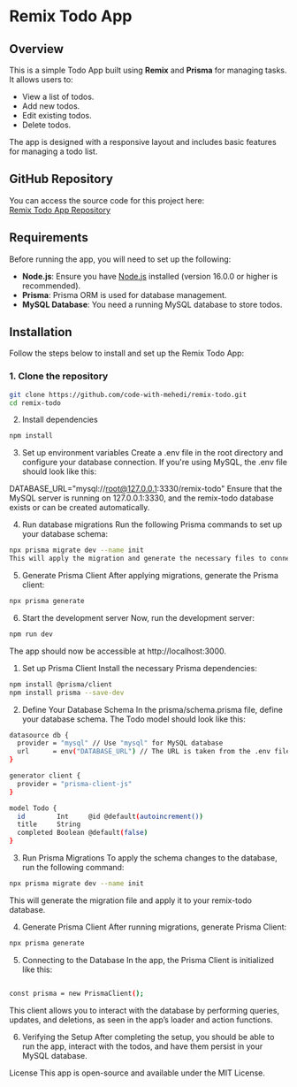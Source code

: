 # Remix Todo App

## Overview

This is a simple Todo App built using **Remix** and **Prisma** for managing tasks. It allows users to:

- View a list of todos.
- Add new todos.
- Edit existing todos.
- Delete todos.

The app is designed with a responsive layout and includes basic features for managing a todo list.

## GitHub Repository

You can access the source code for this project here:  
[Remix Todo App Repository](https://github.com/code-with-mehedi/remix-todo)

## Requirements

Before running the app, you will need to set up the following:

- **Node.js**: Ensure you have [Node.js](https://nodejs.org/) installed (version 16.0.0 or higher is recommended).
- **Prisma**: Prisma ORM is used for database management.
- **MySQL Database**: You need a running MySQL database to store todos.

## Installation

Follow the steps below to install and set up the Remix Todo App:

### 1. Clone the repository

```bash
git clone https://github.com/code-with-mehedi/remix-todo.git
cd remix-todo
```
2. Install dependencies

```bash
npm install
```
3. Set up environment variables
Create a .env file in the root directory and configure your database connection. If you're using MySQL, the .env file should look like this:

DATABASE_URL="mysql://root@127.0.0.1:3330/remix-todo"
Ensure that the MySQL server is running on 127.0.0.1:3330, and the remix-todo database exists or can be created automatically.

4. Run database migrations
Run the following Prisma commands to set up your database schema:

```bash
npx prisma migrate dev --name init
This will apply the migration and generate the necessary files to connect to your database.
```
5. Generate Prisma Client
After applying migrations, generate the Prisma client:

```bash
npx prisma generate
```
6. Start the development server
Now, run the development server:

```bash
npm run dev
```
The app should now be accessible at http://localhost:3000.


1. Set up Prisma Client
Install the necessary Prisma dependencies:

```bash
npm install @prisma/client
npm install prisma --save-dev
```
2. Define Your Database Schema
In the prisma/schema.prisma file, define your database schema. The Todo model should look like this:
```bash
datasource db {
  provider = "mysql" // Use "mysql" for MySQL database
  url      = env("DATABASE_URL") // The URL is taken from the .env file
}

generator client {
  provider = "prisma-client-js"
}

model Todo {
  id        Int     @id @default(autoincrement())
  title     String
  completed Boolean @default(false)
}
```
3. Run Prisma Migrations
To apply the schema changes to the database, run the following command:

```bash
npx prisma migrate dev --name init
```
This will generate the migration file and apply it to your remix-todo database.

4. Generate Prisma Client
After running migrations, generate Prisma Client:

```bash
npx prisma generate
```
5. Connecting to the Database
In the app, the Prisma Client is initialized like this:

```bash

const prisma = new PrismaClient();
```
This client allows you to interact with the database by performing queries, updates, and deletions, as seen in the app’s loader and action functions.

6. Verifying the Setup
After completing the setup, you should be able to run the app, interact with the todos, and have them persist in your MySQL database.

License
This app is open-source and available under the MIT License.
